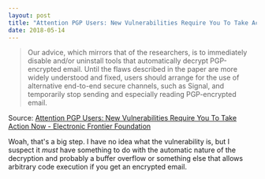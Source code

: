 ```yaml
---
layout: post
title: "Attention PGP Users: New Vulnerabilities Require You To Take Action Now"
date: 2018-05-14
---
```


> Our advice, which mirrors that of the researchers, is to immediately disable and/or uninstall tools that automatically decrypt PGP-encrypted email. Until the flaws described in the paper are more widely understood and fixed, users should arrange for the use of alternative end-to-end secure channels, such as Signal, and temporarily stop sending and especially reading PGP-encrypted email. 

Source: [Attention PGP Users: New Vulnerabilities Require You To Take Action Now - Electronic Frontier Foundation](https://www.eff.org/deeplinks/2018/05/attention-pgp-users-new-vulnerabilities-require-you-take-action-now)

Woah, that's a big step.  I have no idea what the vulnerability is, but I suspect it _must_ have something to do with the automatic nature of the decryption and probably a buffer overflow or something else that allows arbitrary code execution if you get an encrypted email.
